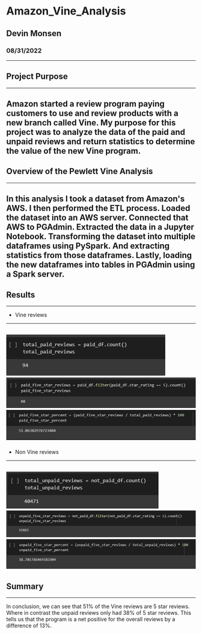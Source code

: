 # Amazon_Vine_Analysis
## Devin Monsen
### 08/31/2022
---
## Project Purpose ##
---
Amazon started a review program paying customers to use and review products with a new branch called Vine. My purpose for this project was to analyze the data of the paid and unpaid reviews and return statistics to determine the value of the new Vine program.
---
## Overview of the Pewlett Vine Analysis ##
---
In this analysis I took a dataset from Amazon's AWS. I then performed the ETL process. Loaded the dataset into an AWS server. Connected that AWS to PGAdmin. Extracted the data in a Jupyter Notebook. Transforming the dataset into multiple dataframes using PySpark. And extracting statistics from those dataframes. Lastly, loading the new dataframes into tables in PGAdmin using a Spark server.
---
## Results ##
---
- Vine reviews
---
![totalpaid](images/totalpaid.JPG)
![paid5](images/paid5star.JPG)
![paidpercent](images/paidpercent.JPG)
---
- Non Vine reviews
---
![totalunpaid](images/totalunpaid.JPG)
![unpaid5](images/unpaid5star.JPG)
![unpaidpercent](images/unpaidpercent.JPG)
---
## Summary ##
---
In conclusion, we can see that 51% of the Vine reviews are 5 star reviews. Where in contrast the unpaid reviews only had 38% of 5 star reviews. This tells us that the program is a net positive for the overall reviews by a difference of 13%.
